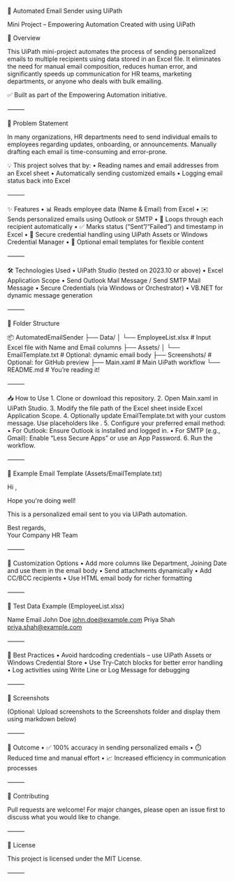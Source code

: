 📧 Automated Email Sender using UiPath

Mini Project – Empowering Automation
Created with using UiPath

🚀 Overview

This UiPath mini-project automates the process of sending personalized emails to multiple recipients using data stored in an Excel file. It eliminates the need for manual email composition, reduces human error, and significantly speeds up communication for HR teams, marketing departments, or anyone who deals with bulk emailing.

✅ Built as part of the Empowering Automation initiative.

⸻

🧠 Problem Statement

In many organizations, HR departments need to send individual emails to employees regarding updates, onboarding, or announcements. Manually drafting each email is time-consuming and error-prone.

💡 This project solves that by:
	•	Reading names and email addresses from an Excel sheet
	•	Automatically sending customized emails
	•	Logging email status back into Excel

⸻

✨ Features
	•	📊 Reads employee data (Name & Email) from Excel
	•	✉️ Sends personalized emails using Outlook or SMTP
	•	🔁 Loops through each recipient automatically
	•	✅ Marks status (“Sent”/“Failed”) and timestamp in Excel
	•	🔐 Secure credential handling using UiPath Assets or Windows Credential Manager
	•	📄 Optional email templates for flexible content

⸻

🛠️ Technologies Used
	•	UiPath Studio (tested on 2023.10 or above)
	•	Excel Application Scope
	•	Send Outlook Mail Message / Send SMTP Mail Message
	•	Secure Credentials (via Windows or Orchestrator)
	•	VB.NET for dynamic message generation

⸻

📂 Folder Structure

📦 AutomatedEmailSender
├── Data/
│   └── EmployeeList.xlsx           # Input Excel file with Name and Email columns
├── Assets/
│   └── EmailTemplate.txt           # Optional: dynamic email body
├── Screenshots/                    # Optional: for GitHub preview
├── Main.xaml                       # Main UiPath workflow
└── README.md                       # You’re reading it!


⸻

📥 How to Use
	1.	Clone or download this repository.
	2.	Open Main.xaml in UiPath Studio.
	3.	Modify the file path of the Excel sheet inside Excel Application Scope.
	4.	Optionally update EmailTemplate.txt with your custom message. Use placeholders like .
	5.	Configure your preferred email method:
	•	For Outlook: Ensure Outlook is installed and logged in.
	•	For SMTP (e.g., Gmail): Enable “Less Secure Apps” or use an App Password.
	6.	Run the workflow.

⸻

📝 Example Email Template (Assets/EmailTemplate.txt)

Hi <Name>,

Hope you're doing well!

This is a personalized email sent to you via UiPath automation.

Best regards,  
Your Company HR Team


⸻

🔧 Customization Options
	•	Add more columns like Department, Joining Date and use them in the email body
	•	Send attachments dynamically
	•	Add CC/BCC recipients
	•	Use HTML email body for richer formatting

⸻

🧪 Test Data Example (EmployeeList.xlsx)

Name	Email
John Doe	john.doe@example.com
Priya Shah	priya.shah@example.com


⸻

📌 Best Practices
	•	Avoid hardcoding credentials – use UiPath Assets or Windows Credential Store
	•	Use Try-Catch blocks for better error handling
	•	Log activities using Write Line or Log Message for debugging

⸻

📸 Screenshots

(Optional: Upload screenshots to the Screenshots folder and display them using markdown below)

⸻

🏁 Outcome
	•	✅ 100% accuracy in sending personalized emails
	•	⏱️ Reduced time and manual effort
	•	📈 Increased efficiency in communication processes

⸻

🤝 Contributing

Pull requests are welcome! For major changes, please open an issue first to discuss what you would like to change.

⸻

📃 License

This project is licensed under the MIT License.

⸻
